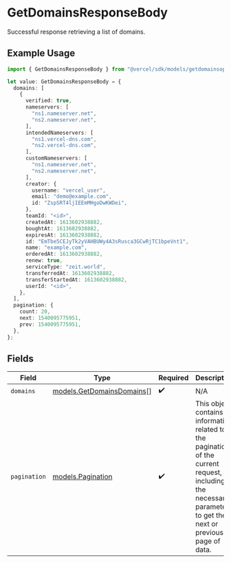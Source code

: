 # GetDomainsResponseBody

Successful response retrieving a list of domains.

## Example Usage

```typescript
import { GetDomainsResponseBody } from "@vercel/sdk/models/getdomainsop.js";

let value: GetDomainsResponseBody = {
  domains: [
    {
      verified: true,
      nameservers: [
        "ns1.nameserver.net",
        "ns2.nameserver.net",
      ],
      intendedNameservers: [
        "ns1.vercel-dns.com",
        "ns2.vercel-dns.com",
      ],
      customNameservers: [
        "ns1.nameserver.net",
        "ns2.nameserver.net",
      ],
      creator: {
        username: "vercel_user",
        email: "demo@example.com",
        id: "ZspSRT4ljIEEmMHgoDwKWDei",
      },
      teamId: "<id>",
      createdAt: 1613602938882,
      boughtAt: 1613602938882,
      expiresAt: 1613602938882,
      id: "EmTbe5CEJyTk2yVAHBUWy4A3sRusca3GCwRjTC1bpeVnt1",
      name: "example.com",
      orderedAt: 1613602938882,
      renew: true,
      serviceType: "zeit.world",
      transferredAt: 1613602938882,
      transferStartedAt: 1613602938882,
      userId: "<id>",
    },
  ],
  pagination: {
    count: 20,
    next: 1540095775951,
    prev: 1540095775951,
  },
};
```

## Fields

| Field                                                                                                                                                           | Type                                                                                                                                                            | Required                                                                                                                                                        | Description                                                                                                                                                     |
| --------------------------------------------------------------------------------------------------------------------------------------------------------------- | --------------------------------------------------------------------------------------------------------------------------------------------------------------- | --------------------------------------------------------------------------------------------------------------------------------------------------------------- | --------------------------------------------------------------------------------------------------------------------------------------------------------------- |
| `domains`                                                                                                                                                       | [models.GetDomainsDomains](../models/getdomainsdomains.md)[]                                                                                                    | :heavy_check_mark:                                                                                                                                              | N/A                                                                                                                                                             |
| `pagination`                                                                                                                                                    | [models.Pagination](../models/pagination.md)                                                                                                                    | :heavy_check_mark:                                                                                                                                              | This object contains information related to the pagination of the current request, including the necessary parameters to get the next or previous page of data. |